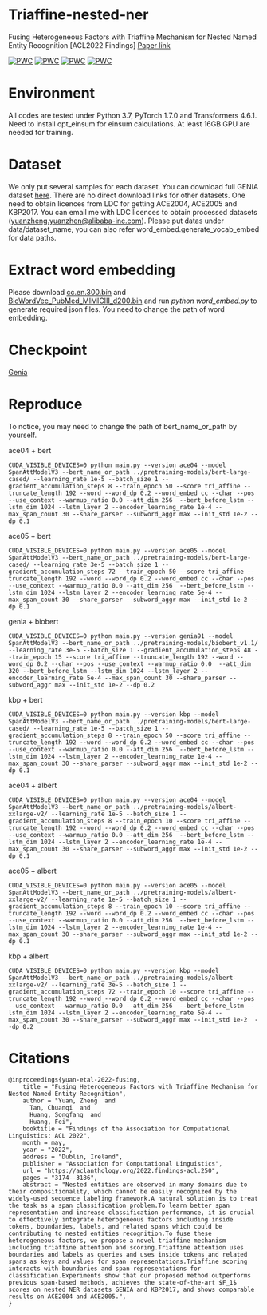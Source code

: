 # Triaffine-nested-ner
Fusing Heterogeneous Factors with Triaffine Mechanism for Nested Named Entity Recognition [ACL2022 Findings] [Paper link](https://arxiv.org/abs/2110.07480)

[![PWC](https://img.shields.io/endpoint.svg?url=https://paperswithcode.com/badge/fusing-heterogeneous-factors-with-triaffine/nested-named-entity-recognition-on-ace-2004)](https://paperswithcode.com/sota/nested-named-entity-recognition-on-ace-2004?p=fusing-heterogeneous-factors-with-triaffine)
[![PWC](https://img.shields.io/endpoint.svg?url=https://paperswithcode.com/badge/fusing-heterogeneous-factors-with-triaffine/nested-named-entity-recognition-on-ace-2005)](https://paperswithcode.com/sota/nested-named-entity-recognition-on-ace-2005?p=fusing-heterogeneous-factors-with-triaffine)
[![PWC](https://img.shields.io/endpoint.svg?url=https://paperswithcode.com/badge/fusing-heterogeneous-factors-with-triaffine/nested-named-entity-recognition-on-genia)](https://paperswithcode.com/sota/nested-named-entity-recognition-on-genia?p=fusing-heterogeneous-factors-with-triaffine)
[![PWC](https://img.shields.io/endpoint.svg?url=https://paperswithcode.com/badge/fusing-heterogeneous-factors-with-triaffine/nested-named-entity-recognition-on-tac-kbp)](https://paperswithcode.com/sota/nested-named-entity-recognition-on-tac-kbp?p=fusing-heterogeneous-factors-with-triaffine)


# Environment
All codes are tested under Python 3.7, PyTorch 1.7.0 and Transformers 4.6.1.
Need to install opt_einsum for einsum calculations.
At least 16GB GPU are needed for training.

# Dataset
We only put several samples for each dataset.
You can download full GENIA dataset [here](https://drive.google.com/file/d/1i37ZmJAofKXuOJbq1nG5kqPTM081WfXQ/view?usp=sharing).
There are no direct download links for other datasets.
One need to obtain licences from LDC for getting ACE2004, ACE2005 and KBP2017.
You can email me with LDC licences to obtain processed datasets (yuanzheng.yuanzhen@alibaba-inc.com). 
Please put datas under data/dataset_name, you can also refer word_embed.generate_vocab_embed for data paths.

# Extract word embedding
Please download [cc.en.300.bin](https://dl.fbaipublicfiles.com/fasttext/vectors-crawl/cc.en.300.bin.gz) and [BioWordVec_PubMed_MIMICIII_d200.bin](https://ftp.ncbi.nlm.nih.gov/pub/lu/Suppl/BioSentVec/BioWordVec_PubMed_MIMICIII_d200.bin) and run *python word_embed.py* to generate required json files. You need to change the path of word embedding.

# Checkpoint
[Genia](https://drive.google.com/file/d/1JpQF1LH4lM0eAjR0Asai3nwhq0H6qUDk/view?usp=share_link)

# Reproduce
To notice, you may need to change the path of bert_name_or_path by yourself.

ace04 + bert
```shell
CUDA_VISIBLE_DEVICES=0 python main.py --version ace04 --model SpanAttModelV3 --bert_name_or_path ../pretraining-models/bert-large-cased/ --learning_rate 1e-5 --batch_size 1 --gradient_accumulation_steps 8 --train_epoch 50 --score tri_affine --truncate_length 192 --word --word_dp 0.2 --word_embed cc --char --pos --use_context --warmup_ratio 0.0 --att_dim 256  --bert_before_lstm --lstm_dim 1024 --lstm_layer 2 --encoder_learning_rate 1e-4 --max_span_count 30 --share_parser --subword_aggr max --init_std 1e-2 --dp 0.1
```

ace05 + bert
```shell
CUDA_VISIBLE_DEVICES=0 python main.py --version ace05 --model SpanAttModelV3 --bert_name_or_path ../pretraining-models/bert-large-cased/ --learning_rate 3e-5 --batch_size 1 --gradient_accumulation_steps 72 --train_epoch 50 --score tri_affine --truncate_length 192 --word --word_dp 0.2 --word_embed cc --char --pos --use_context --warmup_ratio 0.0 --att_dim 256  --bert_before_lstm --lstm_dim 1024 --lstm_layer 2 --encoder_learning_rate 5e-4 --max_span_count 30 --share_parser --subword_aggr max --init_std 1e-2 --dp 0.1
```

genia + biobert
```shell
CUDA_VISIBLE_DEVICES=0 python main.py --version genia91 --model SpanAttModelV3 --bert_name_or_path ../pretraining-models/biobert_v1.1/ --learning_rate 3e-5 --batch_size 1 --gradient_accumulation_steps 48 --train_epoch 15 --score tri_affine --truncate_length 192 --word --word_dp 0.2 --char --pos --use_context --warmup_ratio 0.0  --att_dim 320 --bert_before_lstm --lstm_dim 1024 --lstm_layer 2 --encoder_learning_rate 5e-4 --max_span_count 30 --share_parser --subword_aggr max --init_std 1e-2 --dp 0.2
```

kbp + bert
```shell
CUDA_VISIBLE_DEVICES=0 python main.py --version kbp --model SpanAttModelV3 --bert_name_or_path ../pretraining-models/bert-large-cased/ --learning_rate 1e-5 --batch_size 1 --gradient_accumulation_steps 8 --train_epoch 50 --score tri_affine --truncate_length 192 --word --word_dp 0.2 --word_embed cc --char --pos --use_context --warmup_ratio 0.0 --att_dim 256  --bert_before_lstm --lstm_dim 1024 --lstm_layer 2 --encoder_learning_rate 1e-4 --max_span_count 30 --share_parser --subword_aggr max --init_std 1e-2 --dp 0.1
```

ace04 + albert
```shell
CUDA_VISIBLE_DEVICES=0 python main.py --version ace04 --model SpanAttModelV3 --bert_name_or_path ../pretraining-models/albert-xxlarge-v2/ --learning_rate 1e-5 --batch_size 1 --gradient_accumulation_steps 8 --train_epoch 10 --score tri_affine --truncate_length 192 --word --word_dp 0.2 --word_embed cc --char --pos --use_context --warmup_ratio 0.0 --att_dim 256  --bert_before_lstm --lstm_dim 1024 --lstm_layer 2 --encoder_learning_rate 1e-4 --max_span_count 30 --share_parser --subword_aggr max --init_std 1e-2 --dp 0.1
```

ace05 + albert
```shell
CUDA_VISIBLE_DEVICES=0 python main.py --version ace05 --model SpanAttModelV3 --bert_name_or_path ../pretraining-models/albert-xxlarge-v2/ --learning_rate 1e-5 --batch_size 1 --gradient_accumulation_steps 8 --train_epoch 10 --score tri_affine --truncate_length 192 --word --word_dp 0.2 --word_embed cc --char --pos --use_context --warmup_ratio 0.0 --att_dim 256  --bert_before_lstm --lstm_dim 1024 --lstm_layer 2 --encoder_learning_rate 1e-4 --max_span_count 30 --share_parser --subword_aggr max --init_std 1e-2 --dp 0.1
```

kbp + albert
```shell
CUDA_VISIBLE_DEVICES=0 python main.py --version kbp --model SpanAttModelV3 --bert_name_or_path ../pretraining-models/albert-xxlarge-v2/ --learning_rate 3e-5 --batch_size 1 --gradient_accumulation_steps 72 --train_epoch 10 --score tri_affine --truncate_length 192 --word --word_dp 0.2 --word_embed cc --char --pos --use_context --warmup_ratio 0.0 --att_dim 256  --bert_before_lstm --lstm_dim 1024 --lstm_layer 2 --encoder_learning_rate 5e-4 --max_span_count 30 --share_parser --subword_aggr max --init_std 1e-2  --dp 0.2
```

# Citations
```
@inproceedings{yuan-etal-2022-fusing,
    title = "Fusing Heterogeneous Factors with Triaffine Mechanism for Nested Named Entity Recognition",
    author = "Yuan, Zheng  and
      Tan, Chuanqi  and
      Huang, Songfang  and
      Huang, Fei",
    booktitle = "Findings of the Association for Computational Linguistics: ACL 2022",
    month = may,
    year = "2022",
    address = "Dublin, Ireland",
    publisher = "Association for Computational Linguistics",
    url = "https://aclanthology.org/2022.findings-acl.250",
    pages = "3174--3186",
    abstract = "Nested entities are observed in many domains due to their compositionality, which cannot be easily recognized by the widely-used sequence labeling framework.A natural solution is to treat the task as a span classification problem.To learn better span representation and increase classification performance, it is crucial to effectively integrate heterogeneous factors including inside tokens, boundaries, labels, and related spans which could be contributing to nested entities recognition.To fuse these heterogeneous factors, we propose a novel triaffine mechanism including triaffine attention and scoring.Triaffine attention uses boundaries and labels as queries and uses inside tokens and related spans as keys and values for span representations.Triaffine scoring interacts with boundaries and span representations for classification.Experiments show that our proposed method outperforms previous span-based methods, achieves the state-of-the-art $F_1$ scores on nested NER datasets GENIA and KBP2017, and shows comparable results on ACE2004 and ACE2005.",
}
```

